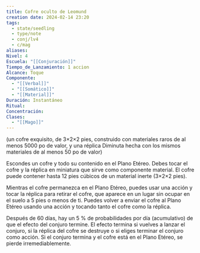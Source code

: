 ```yaml
---
title: Cofre oculto de Leomund
creation date: 2024-02-14 23:20
tags:
  - state/seedling
  - type/note
  - conj/lv4
  - c/mag
aliases: 
Nivel: 4
Escuela: "[[Conjuración]]"
Tiempo_de_Lanzamiento: 1 accion
Alcance: Toque
Componente:
  - "[[Verbal]]"
  - "[[Somático]]"
  - "[[Material]]"
Duración: Instantáneo
Ritual: 
Concentración: 
Clases:
  - "[[Mago]]"
---
```

(un cofre exquisito, de 3×2×2 pies, construido con materiales raros de al menos 5000 po de valor, y una réplica Diminuta hecha con los mismos materiales de al menos 50 po de valor)

Escondes un cofre y todo su contenido en el Plano Etéreo. Debes tocar el cofre y la réplica en miniatura que sirve como componente material. El cofre puede contener hasta 12 pies cúbicos de un material inerte (3×2×2 pies).

Mientras el cofre permanezca en el Plano Etéreo, puedes usar una acción y tocar la réplica para retirar el cofre, que aparece en un lugar sin ocupar en el suelo a 5 pies o menos de ti. Puedes volver a enviar el cofre al Plano Etéreo usando una acción y tocando tanto el cofre como la réplica.

Después de 60 días, hay un 5 % de probabilidades por día (acumulativo) de que el efecto del conjuro termine. El efecto termina si vuelves a lanzar el conjuro, si la réplica del cofre se destruye o si eliges terminar el conjuro como acción. Si el conjuro termina y el cofre está en el Plano Etéreo, se pierde irremediablemente.